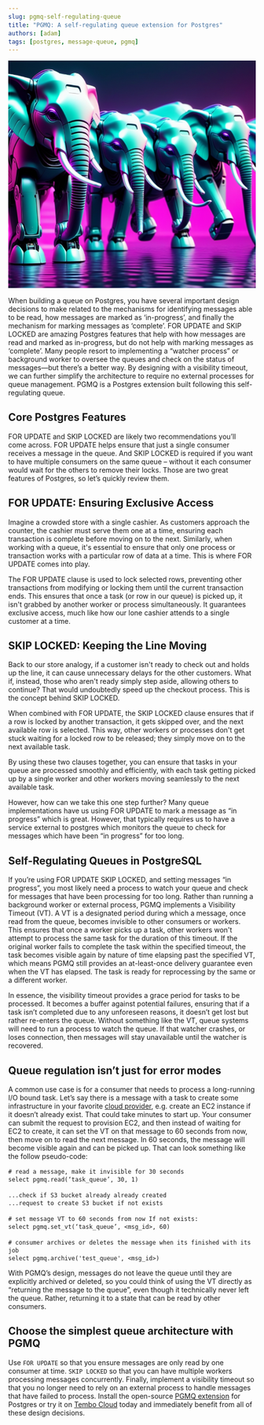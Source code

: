 ```yaml
---
slug: pgmq-self-regulating-queue
title: "PGMQ: A self-regulating queue extension for Postgres"
authors: [adam]
tags: [postgres, message-queue, pgmq]
---
```


<div style={{width: '75%'}}>

![image](./tembo-queue.png)

</div>

When building a queue on Postgres, you have several important design decisions to make related to the mechanisms for identifying messages able to be read, how messages are marked as ‘in-progress’, and finally the mechanism for marking messages as ‘complete’. FOR UPDATE and SKIP LOCKED are amazing Postgres features that help with how messages are read and marked as in-progress, but  do not help with marking messages as ‘complete’. Many people resort to implementing a “watcher process” or background worker to oversee the queues and check on the status of messages—but there’s a better way. By designing with a visibility timeout, we can further simplify the architecture to require no external processes for queue management. PGMQ is a Postgres extension built following this self-regulating queue.

## Core Postgres Features

FOR UPDATE and SKIP LOCKED are likely two recommendations you’ll come across. FOR UPDATE helps ensure that just a single consumer receives a message in the queue. And SKIP LOCKED is required if you want to have multiple consumers on the same queue – without it each consumer would wait for the others to remove their locks. Those are two great features of Postgres, so let’s quickly review them.

## FOR UPDATE: Ensuring Exclusive Access

Imagine a crowded store with a single cashier. As customers approach the counter, the cashier must serve them one at a time, ensuring each transaction is complete before moving on to the next. Similarly, when working with a queue, it's essential to ensure that only one process or transaction works with a particular row of data at a time. This is where FOR UPDATE comes into play.

The FOR UPDATE clause is used to lock selected rows, preventing other transactions from modifying or locking them until the current transaction ends. This ensures that once a task (or row in our queue) is picked up, it isn't grabbed by another worker or process simultaneously. It guarantees exclusive access, much like how our lone cashier attends to a single customer at a time.

## SKIP LOCKED: Keeping the Line Moving

Back to our store analogy, if a customer isn't ready to check out and holds up the line, it can cause unnecessary delays for the other customers. What if, instead, those who aren't ready simply step aside, allowing others to continue? That would undoubtedly speed up the checkout process. This is the concept behind SKIP LOCKED.

When combined with FOR UPDATE, the SKIP LOCKED clause ensures that if a row is locked by another transaction, it gets skipped over, and the next available row is selected. This way, other workers or processes don't get stuck waiting for a locked row to be released; they simply move on to the next available task.

By using these two clauses together, you can ensure that tasks in your queue are processed smoothly and efficiently, with each task getting picked up by a single worker and other workers moving seamlessly to the next available task.

However, how can we take this one step further? Many queue implementations have us using FOR UPDATE to mark a message as “in progress” which is great. However, that typically requires us to have a service external to postgres which monitors the queue to check for messages which have been “in progress” for too long.

## Self-Regulating Queues in PostgreSQL

If you’re using FOR UPDATE SKIP LOCKED, and setting messages “in progress”, you most likely need a process to watch your queue and check for messages that have been processing for too long. Rather than running a background worker or external process, PGMQ implements a Visibility Timeout (VT). A VT is a designated period during which a message, once read from the queue, becomes invisible to other consumers or workers. This ensures that once a worker picks up a task, other workers won't attempt to process the same task for the duration of this timeout. If the original worker fails to complete the task within the specified timeout, the task becomes visible again by nature of time elapsing past the specified VT, which means PGMQ still provides an at-least-once delivery guarantee even when the VT has elapsed. The task is ready for reprocessing by the same or a different worker.

In essence, the visibility timeout provides a grace period for tasks to be processed. It becomes a buffer against potential failures, ensuring that if a task isn’t completed due to any unforeseen reasons, it doesn’t get lost but rather re-enters the queue. Without something like the VT, queue systems will need to run a process to watch the queue. If that watcher crashes, or loses connection, then messages will stay unavailable until the watcher is recovered.

## Queue regulation isn’t just for error modes

A common use case is for a consumer that needs to process a long-running I/O bound task. Let’s say there is a message with a task to create some infrastructure in your favorite [cloud provider](https://cloud.tembo.io), e.g. create an EC2 instance if it doesn’t already exist. That could take minutes to start up. Your consumer can submit the request to provision EC2, and then instead of waiting for EC2 to create, it can set the VT on that message to 60 seconds from now, then move on to read the next message. In 60 seconds, the message will become visible again and can be picked up.  That can look something like the follow pseudo-code:

```text
# read a message, make it invisible for 30 seconds
select pgmq.read(‘task_queue’, 30, 1)

...check if S3 bucket already already created
...request to create S3 bucket if not exists

# set message VT to 60 seconds from now If not exists: 
select pgmq.set_vt(‘task_queue’, <msg_id>, 60)

# consumer archives or deletes the message when its finished with its job
select pgmq.archive('test_queue', <msg_id>)
```

With PGMQ’s design, messages do not leave the queue until they are explicitly archived or deleted, so you could think of using the VT directly as “returning the message to the queue”, even though it technically never left the queue. Rather, returning it to a state that can be read by other consumers.

## Choose the simplest queue architecture with PGMQ

Use `FOR UPDATE` so that you ensure messages are only read by one consumer at time. `SKIP LOCKED` so that you can have multiple workers processing messages concurrently. Finally, implement a visibility timeout so that you no longer need to rely on an external process to handle messages that have failed to process. Install the open-source [PGMQ extension](https://github.com/tembo-io/pgmq) for Postgres or try it on [Tembo Cloud](https://cloud.tembo.io) today and immediately benefit from all of these design decisions.
